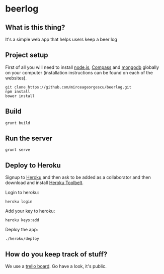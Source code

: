 # beerlog

## What is this thing?
It's a simple web app that helps users keep a beer log

## Project setup

First of all you will need to install [node.js](http://nodejs.org), [Compass](http://compass-style.org/install/) and [mongodb](http://www.mongodb.org/downloads) globally on your computer (installation instructions can be found on each of the websites).

    git clone https://github.com/mirceageorgescu/beerlog.git
    npm install
    bower install

## Build
    
    grunt build

## Run the server

    grunt serve

## Deploy to Heroku
Signup to [Heroku](http://heroku.com) and then ask to be added as a collaborator and then download and install [Heroku Toolbelt](https://toolbelt.herokuapp.com).

Login to heroku:

    heroku login
    
Add your key to heroku:

    heroku keys:add

Deploy the app:

    ./heroku/deploy

## How do you keep track of stuff?
We use a [trello board](https://trello.com/b/dJorGPsW/beerlog-app). Go have a look, it's public.